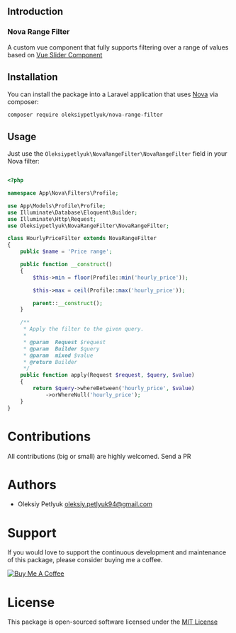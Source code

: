 ## Introduction

### Nova Range Filter

A custom vue component that fully supports filtering over a range of values based on [Vue Slider Component](https://github.com/NightCatSama/vue-slider-component)

## Installation

You can install the package into a Laravel application that uses [Nova](https://nova.laravel.com) via composer:

```bash
composer require oleksiypetlyuk/nova-range-filter
```

## Usage

Just use the `Oleksiypetlyuk\NovaRangeFilter\NovaRangeFilter` field in your Nova filter:

``` php

<?php

namespace App\Nova\Filters\Profile;

use App\Models\Profile\Profile;
use Illuminate\Database\Eloquent\Builder;
use Illuminate\Http\Request;
use Oleksiypetlyuk\NovaRangeFilter\NovaRangeFilter;

class HourlyPriceFilter extends NovaRangeFilter
{
    public $name = 'Price range';

    public function __construct()
    {
        $this->min = floor(Profile::min('hourly_price'));

        $this->max = ceil(Profile::max('hourly_price'));

        parent::__construct();
    }

    /**
     * Apply the filter to the given query.
     *
     * @param  Request $request
     * @param  Builder $query
     * @param  mixed $value
     * @return Builder
     */
    public function apply(Request $request, $query, $value)
    {
        return $query->whereBetween('hourly_price', $value)
            ->orWhereNull('hourly_price');
    }
}

```

# Contributions

All contributions (big or small) are highly welcomed. Send a PR

# Authors

* Oleksiy Petlyuk <oleksiy.petlyuk94@gmail.com>

# Support

If you would love to support the continuous development and maintenance of this package, please consider buying me a coffee.

<a href="https://www.buymeacoffee.com/b9ksSETNX" target="_blank"><img src="https://www.buymeacoffee.com/assets/img/custom_images/orange_img.png" alt="Buy Me A Coffee" style="height: auto !important;width: auto !important;" ></a>

# License

This package is open-sourced software licensed under the [MIT License](https://github.com/oleksiyPetlyuk/nova-range-filter/blob/master/LICENSE)
